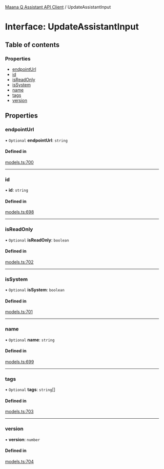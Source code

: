 [Maana Q Assistant API Client](../README.md) / UpdateAssistantInput

# Interface: UpdateAssistantInput

## Table of contents

### Properties

- [endpointUrl](UpdateAssistantInput.md#endpointurl)
- [id](UpdateAssistantInput.md#id)
- [isReadOnly](UpdateAssistantInput.md#isreadonly)
- [isSystem](UpdateAssistantInput.md#issystem)
- [name](UpdateAssistantInput.md#name)
- [tags](UpdateAssistantInput.md#tags)
- [version](UpdateAssistantInput.md#version)

## Properties

### endpointUrl

• `Optional` **endpointUrl**: `string`

#### Defined in

[models.ts:700](https://github.com/maana-io/q-assistant-client/blob/develop/src/models.ts#L700)

___

### id

• **id**: `string`

#### Defined in

[models.ts:698](https://github.com/maana-io/q-assistant-client/blob/develop/src/models.ts#L698)

___

### isReadOnly

• `Optional` **isReadOnly**: `boolean`

#### Defined in

[models.ts:702](https://github.com/maana-io/q-assistant-client/blob/develop/src/models.ts#L702)

___

### isSystem

• `Optional` **isSystem**: `boolean`

#### Defined in

[models.ts:701](https://github.com/maana-io/q-assistant-client/blob/develop/src/models.ts#L701)

___

### name

• `Optional` **name**: `string`

#### Defined in

[models.ts:699](https://github.com/maana-io/q-assistant-client/blob/develop/src/models.ts#L699)

___

### tags

• `Optional` **tags**: `string`[]

#### Defined in

[models.ts:703](https://github.com/maana-io/q-assistant-client/blob/develop/src/models.ts#L703)

___

### version

• **version**: `number`

#### Defined in

[models.ts:704](https://github.com/maana-io/q-assistant-client/blob/develop/src/models.ts#L704)
